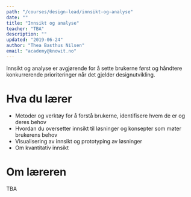 ```yaml
---
path: "/courses/design-lead/innsikt-og-analyse"
date: ""
title: "Innsikt og analyse"
teacher: "TBA"
description: ""
updated: "2019-06-24"
author: "Thea Basthus Nilsen"
email: "academy@knowit.no"
---
```


Innsikt og analyse er avgjørende for å sette brukerne først og håndtere konkurrerende prioriteringer når det gjelder designutvikling. 

# Hva du lærer

- Metoder og verktøy for å forstå brukerne, identifisere hvem de er og deres behov 
- Hvordan du oversetter innsikt til løsninger og konsepter som møter brukerens behov
- Visualisering av innsikt og prototyping av løsninger
- Om kvantitativ innsikt

# Om læreren

TBA
